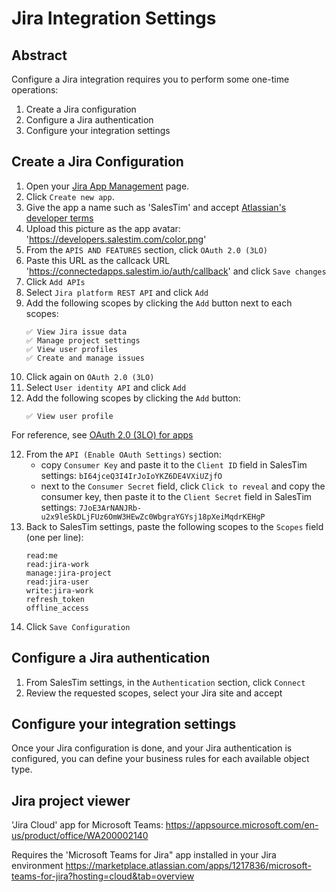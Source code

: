 # Jira Integration Settings

## Abstract
Configure a Jira integration requires you to perform some one-time operations:
1. Create a Jira configuration
2. Configure a Jira authentication
3. Configure your integration settings

## Create a Jira Configuration
1. Open your [Jira App Management](https://salestim.atlassian.net/secure/admin/oauth-credentials) page.
2. Click `Create new app`.
3. Give the app a name such as 'SalesTim' and accept [Atlassian's developer terms](https://developer.atlassian.com/platform/marketplace/atlassian-developer-terms/)
4. Upload this picture as the app avatar: 'https://developers.salestim.com/color.png'
5. From the `APIS AND FEATURES` section, click `OAuth 2.0 (3LO)`
6. Paste this URL as the callcack URL 'https://connectedapps.salestim.io/auth/callback' and click `Save changes`
7. Click `Add APIs`
8. Select `Jira platform REST API` and click `Add`
9. Add the following scopes by clicking the `Add` button next to each scopes:
    ```
    ✅ View Jira issue data
    ✅ Manage project settings
    ✅ View user profiles
    ✅ Create and manage issues
    ```
10. Click again on `OAuth 2.0 (3LO)`
11. Select `User identity API` and click `Add`
12. Add the following scopes by clicking the `Add` button:
    ```
    ✅ View user profile
    ```

For reference, see [OAuth 2.0 (3LO) for apps](https://developer.atlassian.com/cloud/jira/platform/oauth-2-authorization-code-grants-3lo-for-apps/)

12. From the `API (Enable OAuth Settings)` section:
    - copy `Consumer Key` and paste it to the `Client ID` field in SalesTim settings:
        `bI64jceQ3I4IrJoIoYKZ6DE4VXiUZjfO`
    - next to the `Consumer Secret` field, click `Click to reveal` and copy the consumer key, then paste it to the `Client Secret` field in SalesTim settings:
        `7JoE3ArNANJRb-u2x9leSkDLjFUz6OmW3HEwZc0WbgraYGYsj18pXeiMqdrKEHgP`
13. Back to SalesTim settings, paste the following scopes to the `Scopes` field (one per line):
    ```
    read:me
    read:jira-work
    manage:jira-project
    read:jira-user
    write:jira-work
    refresh_token
    offline_access
    ```
14. Click `Save Configuration`

## Configure a Jira authentication

1. From SalesTim settings, in the `Authentication` section, click `Connect`
2. Review the requested scopes, select your Jira site and accept

## Configure your integration settings

Once your Jira configuration is done, and your Jira authentication is configured, you can define your business rules for each available object type.



## Jira project viewer

'Jira Cloud' app for Microsoft Teams:
https://appsource.microsoft.com/en-us/product/office/WA200002140

Requires the 'Microsoft Teams for Jira" app installed in your Jira environment
https://marketplace.atlassian.com/apps/1217836/microsoft-teams-for-jira?hosting=cloud&tab=overview